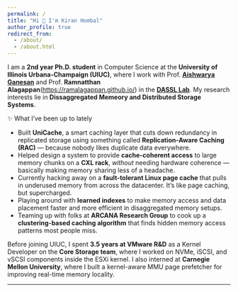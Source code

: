 ```yaml
---
permalink: /
title: "Hi 👋 I'm Kiran Hombal"
author_profile: true
redirect_from: 
  - /about/
  - /about.html
---
```


I am a **2nd year Ph.D. student** in Computer Science at the **University of Illinois Urbana-Champaign (UIUC)**, where I work with Prof. [**Aishwarya Ganesan**](https://aishwaryaganesan.github.io/) and Prof. **Ramnatthan Alagappan**(https://ramalagappan.github.io/) in the [**DASSL Lab**](https://dassl-uiuc.github.io/). My research interests lie in **Dissaggregated Memeory and Distributed Storage Systems**.


✨ What I’ve been up to lately

- Built **UniCache**, a smart caching layer that cuts down redundancy in replicated storage using something called **Replication-Aware Caching (RAC)** — because nobody likes duplicate data everywhere.
- Helped design a system to provide **cache-coherent access** to large memory chunks on a **CXL rack**, *without* needing hardware coherence — basically making memory sharing less of a headache.
- Currently hacking away on a **fault-tolerant Linux page cache** that pulls in underused memory from across the datacenter. It’s like page caching, but supercharged.
- Playing around with **learned indexes** to make memory access and data placement faster and more efficient in disaggregated memory setups.
- Teaming up with folks at **ARCANA Research Group** to cook up a **clustering-based caching algorithm** that finds hidden memory access patterns most people miss.


Before joining UIUC, I spent **3.5 years at VMware R&D** as a Kernel Developer on the **Core Storage team**, where I worked on NVMe, iSCSI, and vSCSI components inside the ESXi kernel. I also interned at **Carnegie Mellon University**, where I built a kernel-aware MMU page prefetcher for improving real-time memory locality.

---
